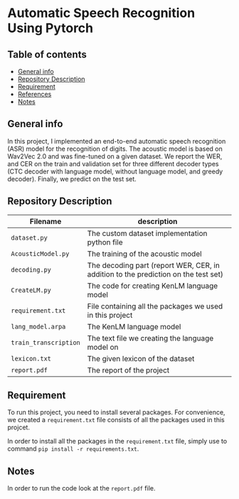 # Automatic Speech Recognition Using Pytorch 

## Table of contents

- [General info](#general-info)
- [Repository Description](#repository-description)
- [Requirement](#Requirement)
- [References](#References)
- [Notes](#Notes)

## General info

In this project, I implemented an end-to-end automatic speech recognition (ASR) model for the recognition of digits. The acoustic model is based on Wav2Vec 2.0 and was fine-tuned on a given dataset. We report the WER, and CER on the train and validation set for three different decoder types (CTC decoder with language model, without language model, and greedy decoder). Finally, we predict on the test set.

## Repository Description

| Filename                    | description                                                                                       |
| --------------------------- | ------------------------------------------------------------------------------------------------- |
| `dataset.py` | The custom dataset implementation python file |
| `AcousticModel.py`    | The training of the acoustic model                                                                   |
| `decoding.py`          | The decoding part (report WER, CER, in addition to the prediction on the test set)                                                         |
| `CreateLM.py`                | The code for creating KenLM language model                                 |
| `requirement.txt`           | File containing all the packages we used in this project                                          |
| `lang_model.arpa`           | The KenLM language model                                          |
| `train_transcription`           | The text file we creating the language model on                                         |
| `lexicon.txt`           | The given lexicon of the dataset                                       |
| `report.pdf`           | The report of the project                                          |


## Requirement

To run this project, you need to install several packages. For convenience, we created a `requirement.txt` file consists of all the packages used in this projcet.

In order to install all the packages in the `requirement.txt` file, simply use to command `pip install -r requirements.txt`.



## Notes
In order to run the code look at the `report.pdf` file.
